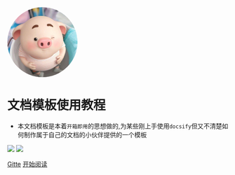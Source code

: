 <img width="160px" height="160px" style="border-radius: 50%" bor src="./img/little-pig.png">

# 文档模板使用教程

- 本文档模板是本着```开箱即用```的思想做的,为某些刚上手使用```docsify```但又不清楚如何制作属于自己的文档的小伙伴提供的一个模板

[<img src="https://img.shields.io/badge/Gitte-Welcome-yellow">]() [<img src="https://img.shields.io/badge/%E7%A4%BA%E4%BE%8B-%E6%AC%A2%E8%BF%8E%E8%AE%BF%E9%97%AE-important">](https://gitee.com/daskj/docs-template/tree/master/docs)


[Gitte](https://gitee.com/daskj/docs-template/tree/master/docs)
[开始阅读](README.md)

